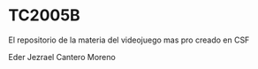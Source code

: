 # TC2005B
El repositorio de la materia del videojuego mas pro creado en CSF

Eder Jezrael Cantero Moreno

